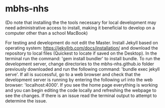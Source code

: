 # mbhs-nhs

(Do note that installing the the tools necessary for local development may need administrative access to install, making it beneficial to develop on a computer other than a school MacBook)

For testing and development do not edit the Master. Install Jekyll based on operating system: https://jekyllrb.com/docs/installation/ and download the repository to local files (Quickest to locate if saved on the Desktop). In the terminal run the command: 'gem install bundler' to install bundle. To run the development server, change directories to the mbhs-nhs.github.io folder previously downloaded and run the following command: 'bundle exec jekyll serve'. If all is successful, go to a web browser and check that the development server is running by entering the following url into the web browser: 'localhost:4000'. If you see the home page everything is working and you can begin editing the code locally and refreshing the webpage to see the changes. If there is an issue read the terminal output to attempt to determine the issue.
